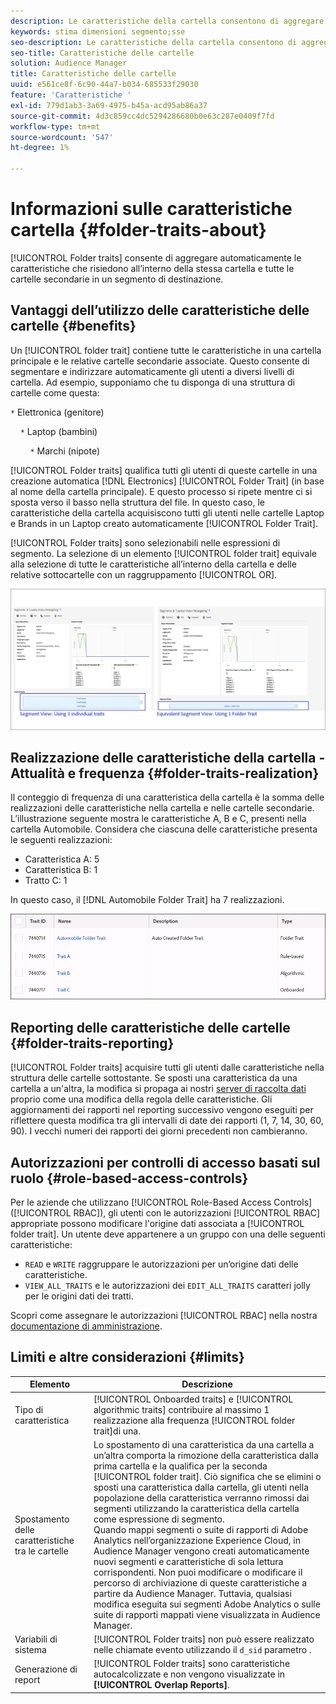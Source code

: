 ```yaml
---
description: Le caratteristiche della cartella consentono di aggregare automaticamente le caratteristiche che si trovano all’interno della stessa cartella e tutte le cartelle secondarie in un segmento di destinazione.
keywords: stima dimensioni segmento;sse
seo-description: Le caratteristiche della cartella consentono di aggregare automaticamente le caratteristiche che si trovano all’interno della stessa cartella e tutte le cartelle secondarie in un segmento di destinazione.
seo-title: Caratteristiche delle cartelle
solution: Audience Manager
title: Caratteristiche delle cartelle
uuid: e561ce8f-6c90-44a7-b034-685533f29030
feature: 'Caratteristiche '
exl-id: 779d1ab3-3a69-4975-b45a-acd95ab86a37
source-git-commit: 4d3c859cc4dc5294286680b0e63c287e0409f7fd
workflow-type: tm+mt
source-wordcount: '547'
ht-degree: 1%

---
```


# Informazioni sulle caratteristiche cartella {#folder-traits-about}

[!UICONTROL Folder traits] consente di aggregare automaticamente le caratteristiche che risiedono all’interno della stessa cartella e tutte le cartelle secondarie in un segmento di destinazione.

## Vantaggi dell’utilizzo delle caratteristiche delle cartelle {#benefits}

Un [!UICONTROL folder trait] contiene tutte le caratteristiche in una cartella principale e le relative cartelle secondarie associate. Questo consente di segmentare e indirizzare automaticamente gli utenti a diversi livelli di cartella. Ad esempio, supponiamo che tu disponga di una struttura di cartelle come questa:

`*` Elettronica (genitore)

    `*` Laptop (bambini)

        `*` Marchi (nipote)

[!UICONTROL Folder traits] qualifica tutti gli utenti di queste cartelle in una creazione automatica  [!DNL Electronics] [!UICONTROL Folder Trait] (in base al nome della cartella principale). E questo processo si ripete mentre ci si sposta verso il basso nella struttura del file. In questo caso, le caratteristiche della cartella acquisiscono tutti gli utenti nelle cartelle Laptop e Brands in un Laptop creato automaticamente [!UICONTROL Folder Trait].

[!UICONTROL Folder traits] sono selezionabili nelle espressioni di segmento. La selezione di un elemento [!UICONTROL folder trait] equivale alla selezione di tutte le caratteristiche all’interno della cartella e delle relative sottocartelle con un raggruppamento [!UICONTROL OR].

![](assets/folder-traits-compare-border.jpg)

## Realizzazione delle caratteristiche della cartella - Attualità e frequenza {#folder-traits-realization}

Il conteggio di frequenza di una caratteristica della cartella è la somma delle realizzazioni delle caratteristiche nella cartella e nelle cartelle secondarie. L’illustrazione seguente mostra le caratteristiche A, B e C, presenti nella cartella Automobile. Considera che ciascuna delle caratteristiche presenta le seguenti realizzazioni:

* Caratteristica A: 5
* Caratteristica B: 1
* Tratto C: 1

In questo caso, il [!DNL Automobile Folder Trait] ha 7 realizzazioni.

![](assets/folder_traits_rollup_border.png)

## Reporting delle caratteristiche delle cartelle {#folder-traits-reporting}

[!UICONTROL Folder traits] acquisire tutti gli utenti dalle caratteristiche nella struttura delle cartelle sottostante. Se sposti una caratteristica da una cartella a un&#39;altra, la modifica si propaga ai nostri [server di raccolta dati](../../reference/system-components/components-data-collection.md) proprio come una modifica della regola delle caratteristiche. Gli aggiornamenti dei rapporti nel reporting successivo vengono eseguiti per riflettere questa modifica tra gli intervalli di date dei rapporti (1, 7, 14, 30, 60, 90). I vecchi numeri dei rapporti dei giorni precedenti non cambieranno.

## Autorizzazioni per controlli di accesso basati sul ruolo {#role-based-access-controls}

Per le aziende che utilizzano [!UICONTROL Role-Based Access Controls] ([!UICONTROL RBAC]), gli utenti con le autorizzazioni [!UICONTROL RBAC] appropriate possono modificare l&#39;origine dati associata a [!UICONTROL folder trait]. Un utente deve appartenere a un gruppo con una delle seguenti caratteristiche:

* `READ` e  `WRITE` raggruppare le autorizzazioni per un’origine dati delle caratteristiche.
* `VIEW_ALL_TRAITS` e le autorizzazioni dei  `EDIT_ALL_TRAITS` caratteri jolly per le origini dati dei tratti.

Scopri come assegnare le autorizzazioni [!UICONTROL RBAC] nella nostra [documentazione di amministrazione](../../features/administration/administration-overview.md#create-group).

## Limiti e altre considerazioni {#limits}

| Elemento | Descrizione |
|---|---|
| Tipo di caratteristica | [!UICONTROL Onboarded traits] e  [!UICONTROL algorithmic traits] contribuire al massimo 1 realizzazione alla frequenza  [!UICONTROL folder trait]di una. |
| Spostamento delle caratteristiche tra le cartelle | Lo spostamento di una caratteristica da una cartella a un’altra comporta la rimozione della caratteristica dalla prima cartella e la qualifica per la seconda [!UICONTROL folder trait]. Ciò significa che se elimini o sposti una caratteristica dalla cartella, gli utenti nella popolazione della caratteristica verranno rimossi dai segmenti utilizzando la caratteristica della cartella come espressione di segmento. <br> Quando mappi segmenti o suite di rapporti di Adobe Analytics nell’organizzazione Experience Cloud, in Audience Manager vengono creati automaticamente nuovi segmenti e caratteristiche di sola lettura corrispondenti. Non puoi modificare o modificare il percorso di archiviazione di queste caratteristiche a partire da Audience Manager. Tuttavia, qualsiasi modifica eseguita sui segmenti Adobe Analytics o sulle suite di rapporti mappati viene visualizzata in Audience Manager. |
| Variabili di sistema | [!UICONTROL Folder traits] non può essere realizzato nelle chiamate evento utilizzando il  `d_sid` parametro . |
| Generazione di report | [!UICONTROL Folder traits] sono caratteristiche autocalcolizzate e non vengono visualizzate in  **[!UICONTROL Overlap Reports]**. |
